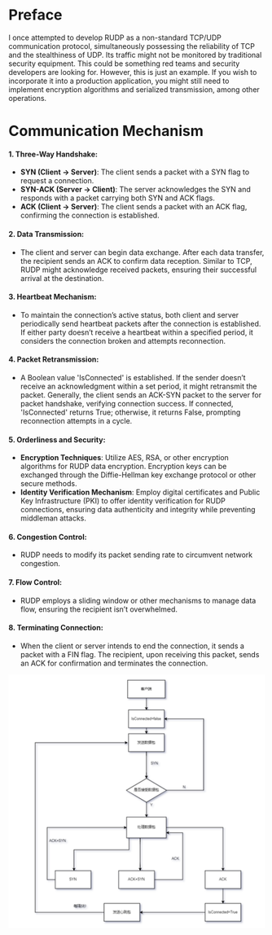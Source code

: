 # Preface

I once attempted to develop RUDP as a non-standard TCP/UDP communication protocol, simultaneously possessing the reliability of TCP and the stealthiness of UDP. Its traffic might not be monitored by traditional security equipment. This could be something red teams and security developers are looking for. However, this is just an example. If you wish to incorporate it into a production application, you might still need to implement encryption algorithms and serialized transmission, among other operations.

# Communication Mechanism

#### 1. Three-Way Handshake:

- **SYN (Client -> Server)**: The client sends a packet with a SYN flag to request a connection.
- **SYN-ACK (Server -> Client)**: The server acknowledges the SYN and responds with a packet carrying both SYN and ACK flags.
- **ACK (Client -> Server)**: The client sends a packet with an ACK flag, confirming the connection is established.

#### 2. Data Transmission:

- The client and server can begin data exchange. After each data transfer, the recipient sends an ACK to confirm data reception. Similar to TCP, RUDP might acknowledge received packets, ensuring their successful arrival at the destination.

#### 3. Heartbeat Mechanism:

- To maintain the connection’s active status, both client and server periodically send heartbeat packets after the connection is established. If either party doesn’t receive a heartbeat within a specified period, it considers the connection broken and attempts reconnection.

#### 4. Packet Retransmission:

- A Boolean value 'IsConnected' is established. If the sender doesn’t receive an acknowledgment within a set period, it might retransmit the packet. Generally, the client sends an ACK-SYN packet to the server for packet handshake, verifying connection success. If connected, 'IsConnected' returns True; otherwise, it returns False, prompting reconnection attempts in a cycle.

#### 5. Orderliness and Security:

- **Encryption Techniques**: Utilize AES, RSA, or other encryption algorithms for RUDP data encryption. Encryption keys can be exchanged through the Diffie-Hellman key exchange protocol or other secure methods.
- **Identity Verification Mechanism**: Employ digital certificates and Public Key Infrastructure (PKI) to offer identity verification for RUDP connections, ensuring data authenticity and integrity while preventing middleman attacks.

#### 6. Congestion Control:

- RUDP needs to modify its packet sending rate to circumvent network congestion.

#### 7. Flow Control:

- RUDP employs a sliding window or other mechanisms to manage data flow, ensuring the recipient isn’t overwhelmed.

#### 8. Terminating Connection:

- When the client or server intends to end the connection, it sends a packet with a FIN flag. The recipient, upon receiving this packet, sends an ACK for confirmation and terminates the connection.

![](image\image-20230928233542193.png)